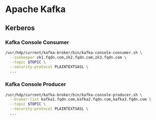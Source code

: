 # Apache Kafka
## Kerberos
### Kafka Console Consumer
```bash
/usr/hdp/current/kafka-broker/bin/kafka-console-consumer.sh \
  --zookeeper zk1.fqdn.com,zk2.fqdn.com,zk3.fqdn.com \
  --topic $TOPIC \
  --security-protocol PLAINTEXTSASL \
  ...
```

### Kafka Console Producer
```bash
/usr/hdp/current/kafka-broker/bin/kafka-console-producer.sh \
  --broker-list kafka1.fqdn.com,kafka2.fqdn.com,kafka3.fqdn.com \
  --topic $TOPIC \
  --security-protocol PLAINTEXTSASL \
  ...
```